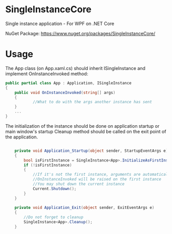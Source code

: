 # SingleInstanceCore
Single instance application - For WPF on .NET Core

NuGet Package: https://www.nuget.org/packages/SingleInstanceCore/
# Usage
The App class (on App.xaml.cs) should inherit ISingleInstance and implement OnInstanceInvoked method:
```csharp
public partial class App : Application, ISingleInstance
{
	public void OnInstanceInvoked(string[] args)
	{
			//What to do with the args another instance has sent
	}
	...
}
```
The initialization of the instance should be done on application startup or main window's startup
Cleanup method should be called on the exit point of the application. 
```csharp

	private void Application_Startup(object sender, StartupEventArgs e)
	{
		bool isFirstInstance = SingleInstance<App>.InitializeAsFirstInstance("soheilkd_ExampleIPC");
		if (!isFirstInstance)
		{
			//If it's not the first instance, arguments are automatically passed to the first instance
			//OnInstanceInvoked will be raised on the first instance
			//You may shut down the current instance
			Current.Shutdown();
		}
	}
		
	private void Application_Exit(object sender, ExitEventArgs e)
	{
		//Do not forget to cleanup
		SingleInstance<App>.Cleanup();
	}
```
